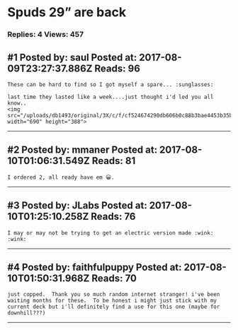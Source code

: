 # Spuds 29&rdquo; are back

### Replies: 4 Views: 457

## \#1 Posted by: saul Posted at: 2017-08-09T23:27:37.886Z Reads: 96

```
These can be hard to find so I got myself a spare... :sunglasses:

last time they lasted like a week....just thought i'd led you all know..
<img src="/uploads/db1493/original/3X/c/f/cf524674290db606b0c88b3bae4453b35b0b0325.jpg" width="690" height="388">
```

---
## \#2 Posted by: mmaner Posted at: 2017-08-10T01:06:31.549Z Reads: 81

```
I ordered 2, all ready have em 😀.
```

---
## \#3 Posted by: JLabs Posted at: 2017-08-10T01:25:10.258Z Reads: 76

```
I may or may not be trying to get an electric version made :wink: :wink:
```

---
## \#4 Posted by: faithfulpuppy Posted at: 2017-08-10T01:50:31.968Z Reads: 70

```
just copped.  Thank you so much random internet stranger! i've been waiting months for these.  To be honest i might just stick with my current deck but i'll definitely find a use for this one (maybe for downhill???)
```

---
